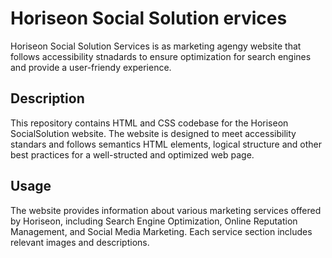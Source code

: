 # Horiseon Social Solution ervices
  Horiseon Social Solution Services is as marketing agengy website that follows accessibility stnadards to ensure optimization for search engines and provide a user-friendy experience.

## Description 
This repository contains HTML and CSS codebase for the Horiseon SocialSolution website. The website is designed to meet accessibility standars and follows semantics HTML elements, logical structure and other best practices for a well-structed and optimized web page.

## Usage
The website provides information about various marketing services offered by Horiseon, including Search Engine Optimization, Online Reputation Management, and Social Media Marketing. Each service section includes relevant images and descriptions.

